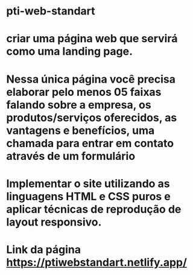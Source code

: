 # pti-web-standart
# criar uma página web que servirá como uma landing page.
# Nessa única página você precisa elaborar pelo menos 05 faixas falando sobre a empresa, os produtos/serviços oferecidos, as vantagens e benefícios, uma chamada para entrar em contato através de um formulário
# Implementar o site utilizando as linguagens HTML e CSS puros e aplicar técnicas de reprodução de layout responsivo.
# Link da página https://ptiwebstandart.netlify.app/
